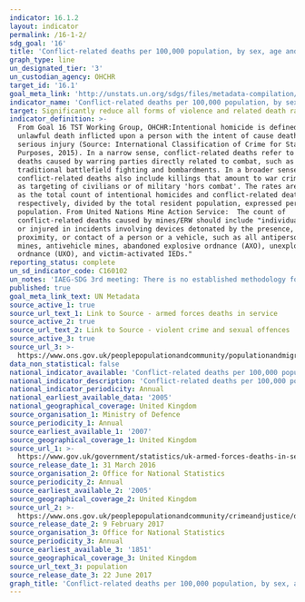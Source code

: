 ```yaml
---
indicator: 16.1.2
layout: indicator
permalink: /16-1-2/
sdg_goal: '16'
title: 'Conflict-related deaths per 100,000 population, by sex, age and cause'
graph_type: line
un_designated_tier: '3'
un_custodian_agency: OHCHR
target_id: '16.1'
goal_meta_link: 'http://unstats.un.org/sdgs/files/metadata-compilation/Metadata-Goal-16.pdf'
indicator_name: 'Conflict-related deaths per 100,000 population, by sex, age and cause'
target: Significantly reduce all forms of violence and related death rates everywhere
indicator_definition: >-
  From Goal 16 TST Working Group, OHCHR:Intentional homicide is defined as the
  unlawful death inflicted upon a person with the intent of cause death or
  serious injury (Source: International Classification of Crime for Statistical
  Purposes, 2015). In a narrow sense, conflict-related deaths refer to those
  deaths caused by warring parties directly related to combat, such as
  traditional battlefield fighting and bombardments. In a broader sense,
  conflict-related deaths also include killings that amount to war crimes, such
  as targeting of civilians or of military 'hors combat'. The rates are defined
  as the total count of intentional homicides and conflict-related deaths,
  respectively, divided by the total resident population, expressed per 100,000
  population. From United Nations Mine Action Service:  The count of
  conflict-related deaths caused by mines/ERW should include "individuals killed
  or injured in incidents involving devices detonated by the presence,
  proximity, or contact of a person or a vehicle, such as all antipersonnel
  mines, antivehicle mines, abandoned explosive ordnance (AXO), unexploded
  ordnance (UXO), and victim-activated IEDs."
reporting_status: complete
un_sd_indicator_code: C160102
un_notes: 'IAEG-SDG 3rd meeting: There is no established methodology for the indicator'
published: true
goal_meta_link_text: UN Metadata
source_active_1: true
source_url_text_1: Link to Source - armed forces deaths in service
source_active_2: true
source_url_text_2: Link to Source - violent crime and sexual offences
source_active_3: true
source_url_3: >-
  https://www.ons.gov.uk/peoplepopulationandcommunity/populationandmigration/populationestimates/datasets/populationestimatesforukenglandandwalesscotlandandnorthernireland
data_non_statistical: false
national_indicator_available: 'Conflict-related deaths per 100,000 population, by sex, age and cause'
national_indicator_description: 'Conflict-related deaths per 100,000 population, by sex, age and cause'
national_indicator_periodicity: Annual
national_earliest_available_data: '2005'
national_geographical_coverage: United Kingdom
source_organisation_1: Ministry of Defence
source_periodicity_1: Annual
source_earliest_available_1: '2007'
source_geographical_coverage_1: United Kingdom
source_url_1: >-
  https://www.gov.uk/government/statistics/uk-armed-forces-deaths-in-service-2015
source_release_date_1: 31 March 2016
source_organisation_2: Office for National Statistics
source_periodicity_2: Annual
source_earliest_available_2: '2005'
source_geographical_coverage_2: United Kingdom
source_url_2: >-
  https://www.ons.gov.uk/peoplepopulationandcommunity/crimeandjustice/datasets/appendixtablesfocusonviolentcrimeandsexualoffences
source_release_date_2: 9 February 2017
source_organisation_3: Office for National Statistics
source_periodicity_3: Annual
source_earliest_available_3: '1851'
source_geographical_coverage_3: United Kingdom
source_url_text_3: population
source_release_date_3: 22 June 2017
graph_title: 'Conflict-related deaths per 100,000 population, by sex, age and cause'
---
```



